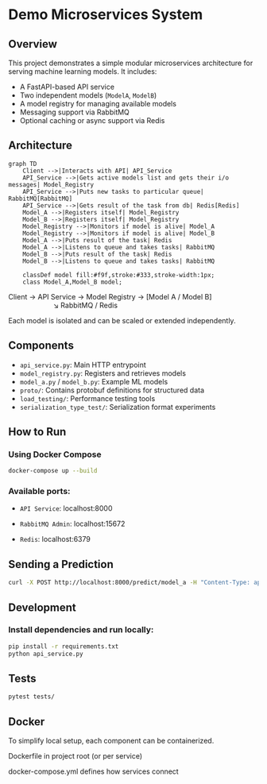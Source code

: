 # Demo Microservices System

## Overview

This project demonstrates a simple modular microservices architecture for serving machine learning models. It includes:

- A FastAPI-based API service
- Two independent models (`ModelA`, `ModelB`)
- A model registry for managing available models
- Messaging support via RabbitMQ
- Optional caching or async support via Redis

## Architecture

```mermaid
graph TD
    Client -->|Interacts with API| API_Service
    API_Service -->|Gets active models list and gets their i/o messages| Model_Registry
    API_Service -->|Puts new tasks to particular queue| RabbitMQ[RabbitMQ]
    API_Service -->|Gets result of the task from db| Redis[Redis]
    Model_A -->|Registers itself| Model_Registry
    Model_B -->|Registers itself| Model_Registry
    Model_Registry -->|Monitors if model is alive| Model_A
    Model_Registry -->|Monitors if model is alive| Model_B
    Model_A -->|Puts result of the task| Redis
    Model_A -->|Listens to queue and takes tasks| RabbitMQ
    Model_B -->|Puts result of the task| Redis
    Model_B -->|Listens to queue and takes tasks| RabbitMQ

    classDef model fill:#f9f,stroke:#333,stroke-width:1px;
    class Model_A,Model_B model;
```

Client → API Service → Model Registry → [Model A / Model B] \
$~~~~~~~~~~~~~~~~~~~~~~~$↘ RabbitMQ / Redis

Each model is isolated and can be scaled or extended independently.

## Components

- `api_service.py`: Main HTTP entrypoint
- `model_registry.py`: Registers and retrieves models
- `model_a.py` / `model_b.py`: Example ML models
- `proto/`: Contains protobuf definitions for structured data
- `load_testing/`: Performance testing tools
- `serialization_type_test/`: Serialization format experiments

## How to Run

### Using Docker Compose

```bash
docker-compose up --build
```

### Available ports:

- `API Service`: localhost:8000

- `RabbitMQ Admin`: localhost:15672

- `Redis`: localhost:6379

## Sending a Prediction
```bash
curl -X POST http://localhost:8000/predict/model_a -H "Content-Type: application/json" -d '{"data": "example"}'
```

## Development
### Install dependencies and run locally:

```bash
pip install -r requirements.txt
python api_service.py
```

## Tests
```bash
pytest tests/
```

## Docker
To simplify local setup, each component can be containerized.

Dockerfile in project root (or per service)

docker-compose.yml defines how services connect